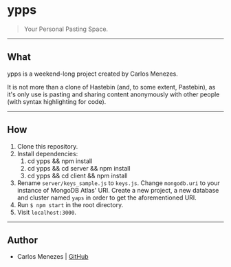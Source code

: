 # ypps
> Your Personal Pasting Space.

---

## What
ypps is a weekend-long project created by Carlos Menezes.

It is not more than a clone of Hastebin (and, to some extent, Pastebin), as it's only use is pasting and sharing content anonymously with other people (with syntax highlighting for code).

---

## How
1. Clone this repository.
2. Install dependencies:
   1. cd ypps && npm install
   2. cd ypps && cd server && npm install
   3. cd ypps && cd client && npm install
3. Rename `server/keys_sample.js` to `keys.js`. Change `mongodb.uri` to your instance of MongoDB Atlas' URI. Create a new project, a new database and cluster named `yaps` in order to get the aforementioned URI.
4. Run `$ npm start` in the root directory.
5. Visit `localhost:3000`.

---

## Author

* Carlos Menezes | [GitHub](https://github.com/carlos-menezes)